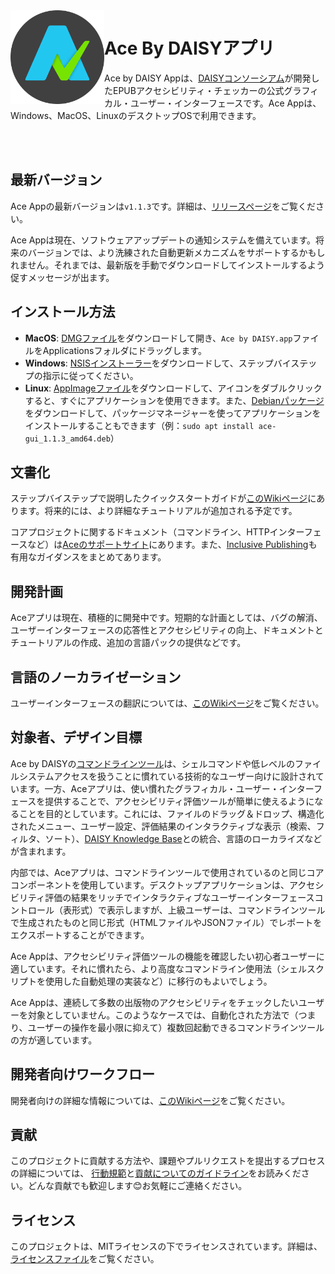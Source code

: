 <img src="./src/renderer/assets/logo.svg" alt="" width="150" align="left"/>

# Ace By DAISYアプリ

Ace by DAISY Appは、[DAISYコンソーシアム](http://daisy.org)が開発したEPUBアクセシビリティ・チェッカーの公式グラフィカル・ユーザー・インターフェースです。Ace Appは、Windows、MacOS、LinuxのデスクトップOSで利用できます。

<br/>
<br/>

## 最新バージョン

Ace Appの最新バージョンは`v1.1.3`です。詳細は、[リリースページ](https://github.com/daisy/ace-gui/releases/tag/v1.1.3)をご覧ください。

Ace Appは現在、ソフトウェアアップデートの通知システムを備えています。将来のバージョンでは、より洗練された自動更新メカニズムをサポートするかもしれません。それまでは、最新版を手動でダウンロードしてインストールするよう促すメッセージが出ます。

## インストール方法

* **MacOS**: [DMGファイル](https://github.com/daisy/ace-gui/releases/download/v1.1.3/Ace.by.DAISY-1.1.3.dmg)をダウンロードして開き、`Ace by DAISY.app`ファイルをApplicationsフォルダにドラッグします。
* **Windows**: [NSISインストーラー](https://github.com/daisy/ace-gui/releases/download/v1.1.3/Ace.by.DAISY.Setup.1.1.3.exe)をダウンロードして、ステップバイステップの指示に従ってください。
* **Linux**: [AppImageファイル](https://github.com/daisy/ace-gui/releases/download/v1.1.3/Ace.by.DAISY-1.1.3.AppImage)をダウンロードして、アイコンをダブルクリックすると、すぐにアプリケーションを使用できます。また、[Debianパッケージ](https://github.com/daisy/ace-gui/releases/download/v1.1.3/ace-gui_1.1.3_amd64.deb)をダウンロードして、パッケージマネージャーを使ってアプリケーションをインストールすることもできます（例：`sudo apt install ace-gui_1.1.3_amd64.deb`）

## 文書化

ステップバイステップで説明したクイックスタートガイドが[このWikiページ](https://github.com/daisy/ace-gui/wiki/Quick-Start)にあります。将来的には、より詳細なチュートリアルが追加される予定です。

コアプロジェクトに関するドキュメント（コマンドライン、HTTPインターフェースなど）は[Aceのサポートサイト](https://daisy.github.io/ace)にあります。また、[Inclusive Publishing](https://inclusivepublishing.org/toolbox/accessibility-checker/)も有用なガイダンスをまとめてあります。

## 開発計画

Aceアプリは現在、積極的に開発中です。短期的な計画としては、バグの解消、ユーザーインターフェースの応答性とアクセシビリティの向上、ドキュメントとチュートリアルの作成、追加の言語パックの提供などです。

## 言語のノーカライゼーション

ユーザーインターフェースの翻訳については、[このWikiページ](https://github.com/daisy/ace-gui/wiki/Localization)をご覧ください。

## 対象者、デザイン目標

Ace by DAISYの[コマンドラインツール](https://daisy.github.io/ace)は、シェルコマンドや低レベルのファイルシステムアクセスを扱うことに慣れている技術的なユーザー向けに設計されています。一方、Aceアプリは、使い慣れたグラフィカル・ユーザー・インターフェースを提供することで、アクセシビリティ評価ツールが簡単に使えるようになることを目的としています。これには、ファイルのドラッグ＆ドロップ、構造化されたメニュー、ユーザー設定、評価結果のインタラクティブな表示（検索、フィルタ、ソート）、[DAISY Knowledge Base](http://kb.daisy.org/publishing/docs/)との統合、言語のローカライズなどが含まれます。

内部では、Aceアプリは、コマンドラインツールで使用されているのと同じコアコンポーネントを使用しています。デスクトップアプリケーションは、アクセシビリティ評価の結果をリッチでインタラクティブなユーザーインターフェースコントロール（表形式）で表示しますが、上級ユーザーは、コマンドラインツールで生成されたものと同じ形式（HTMLファイルやJSONファイル）でレポートをエクスポートすることができます。

Ace Appは、アクセシビリティ評価ツールの機能を確認したい初心者ユーザーに適しています。それに慣れたら、より高度なコマンドライン使用法（シェルスクリプトを使用した自動処理の実装など）に移行のもよいでしょう。

Ace Appは、連続して多数の出版物のアクセシビリティをチェックしたいユーザーを対象としていません。このようなケースでは、自動化された方法で（つまり、ユーザーの操作を最小限に抑えて）複数回起動できるコマンドラインツールの方が適しています。

## 開発者向けワークフロー

開発者向けの詳細な情報については、[このWikiページ](https://github.com/daisy/ace-gui/wiki/Developer-Workflow)をご覧ください。

## 貢献
このプロジェクトに貢献する方法や、課題やプルリクエストを提出するプロセスの詳細については、 [行動規範](CODE_OF_CONDUCT.md)と[貢献についてのガイドライン](CONTRIBUTING.md)をお読みください。どんな貢献でも歓迎します😊お気軽にご連絡ください。

## ライセンス

このプロジェクトは、MITライセンスの下でライセンスされています。詳細は、[ライセンスファイル](LICENSE.md)をご覧ください。
